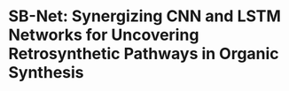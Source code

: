 
# SB-Net: Synergizing CNN and LSTM Networks for Uncovering Retrosynthetic Pathways in Organic Synthesis
